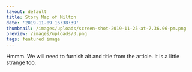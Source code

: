 ```yaml
---
layout: default
title: Story Map of Milton
date: '2019-11-09 16:38:39'
thumbnail: /images/uploads/screen-shot-2019-11-25-at-7.36.06-pm.png
preview: /images/uploads/3.png
tags: featured image
---
```

Hmmm. We will need to furnish alt and title from the article. It is a little strange too.
